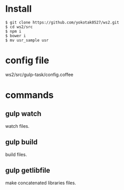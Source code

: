 # Install

    $ git clone https://github.com/yokotak0527/ws2.git
    $ cd ws2/src
    $ npm i
    $ bower i
    $ mv usr_sample usr

# config file
ws2/src/gulp-task/config.coffee

# commands

## gulp watch
watch files.

## gulp build
build files.

## gulp getlibfile
make concatenated libraries files.